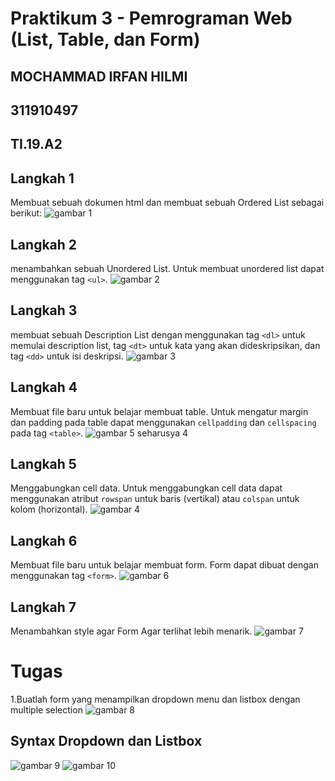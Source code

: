 # Praktikum 3 - Pemrograman Web (List, Table, dan Form)
## MOCHAMMAD IRFAN HILMI
## 311910497
## TI.19.A2

## Langkah 1
Membuat sebuah dokumen html dan membuat sebuah Ordered List sebagai berikut:
![gambar 1](https://user-images.githubusercontent.com/56240221/114519618-c9bceb80-9c6a-11eb-930c-265f73989f9c.jpg)

## Langkah 2 
menambahkan sebuah Unordered List. Untuk membuat unordered list dapat menggunakan tag ``<ul>``.
![gambar 2](https://user-images.githubusercontent.com/56240221/114519945-1c96a300-9c6b-11eb-9c0a-ea36c45498e7.jpg)

## Langkah 3
membuat sebuah Description List dengan menggunakan tag ``<dl>`` untuk memulai description list, tag ``<dt>`` untuk kata yang akan dideskripsikan, dan tag ``<dd>`` untuk isi deskripsi.
![gambar 3](https://user-images.githubusercontent.com/56240221/114519924-16a0c200-9c6b-11eb-88ff-b91c46bf6910.jpg)

## Langkah 4
Membuat file baru untuk belajar membuat table. Untuk mengatur margin dan padding pada table dapat menggunakan ``cellpadding`` dan ``cellspacing`` pada tag ``<table>``.
![gambar 5 seharusya 4](https://user-images.githubusercontent.com/56240221/114519938-199bb280-9c6b-11eb-9e0f-e9e3e4d6987b.jpg)

## Langkah 5
Menggabungkan cell data. Untuk menggabungkan cell data dapat menggunakan atribut ``rowspan`` untuk baris (vertikal) atau ``colspan`` untuk kolom (horizontal).
![gambar 4](https://user-images.githubusercontent.com/56240221/114520554-c5dd9900-9c6b-11eb-80cf-c482985c54f3.jpg)

## Langkah 6
Membuat file baru untuk belajar membuat form. Form dapat dibuat dengan menggunakan tag ``<form>``.
![gambar 6](https://user-images.githubusercontent.com/56240221/114520526-bcecc780-9c6b-11eb-9836-132425bff941.jpg)

## Langkah 7 
Menambahkan style agar Form Agar terlihat lebih menarik.
![gambar 7](https://user-images.githubusercontent.com/56240221/114520543-c24a1200-9c6b-11eb-9f86-57d613ff0c85.jpg)


# Tugas
1.Buatlah form yang menampilkan dropdown menu dan listbox dengan multiple selection
![gambar 8](https://user-images.githubusercontent.com/56240221/114521242-72b81600-9c6c-11eb-85ef-3816f9ec2ee7.jpg)

## Syntax Dropdown dan Listbox
![gambar 9](https://user-images.githubusercontent.com/56240221/114521247-7350ac80-9c6c-11eb-9db7-6bef170c3fce.jpg)
![gambar 10](https://user-images.githubusercontent.com/56240221/114521233-6fbd2580-9c6c-11eb-9afa-7d887a236ee9.jpg)

